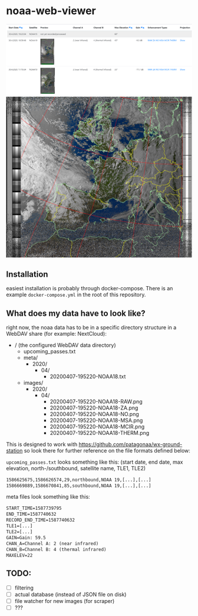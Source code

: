 # noaa-web-viewer

![screenshot](./doc/screenshot_table.png)
![example image](./doc/example_image.png)

## Installation
easiest installation is probably through docker-compose. There is an example `docker-compose.yml` in the root of this repository.

## What does my data have to look like?
right now, the noaa data has to be in a specific directory structure in a WebDAV share (for example: NextCloud):

- / (the configured WebDAV data directory)
    - upcoming_passes.txt
    - meta/
        - 2020/
            - 04/
                - 20200407-195220-NOAA18.txt
    - images/
        - 2020/
            - 04/
                - 20200407-195220-NOAA18-RAW.png
                - 20200407-195220-NOAA18-ZA.png
                - 20200407-195220-NOAA18-NO.png
                - 20200407-195220-NOAA18-MSA.png
                - 20200407-195220-NOAA18-MCIR.png
                - 20200407-195220-NOAA18-THERM.png

This is designed to work with https://github.com/patagonaa/wx-ground-station so look there for further reference on the file formats defined below:

`upcoming_passes.txt` looks something like this:
(start date, end date, max elevation, north-/southbound, satellite name, TLE1, TLE2)
```
1586625675,1586626574,29,northbound,NOAA 19,[...],[...]
1586669889,1586670841,85,southbound,NOAA 19,[...],[...]
```

meta files look something like this:
```
START_TIME=1587739795
END_TIME=1587740632
RECORD_END_TIME=1587740632
TLE1=[...]
TLE2=[...]
GAIN=Gain: 59.5
CHAN_A=Channel A: 2 (near infrared)
CHAN_B=Channel B: 4 (thermal infrared)
MAXELEV=22
```

## TODO:
- [ ] filtering
- [ ] actual database (instead of JSON file on disk)
- [ ] file watcher for new images (for scraper)
- [ ] ???